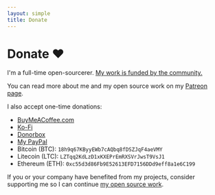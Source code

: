 ```yaml
---
layout: simple
title: Donate
---
```


<style>
.hero-body .column {
	margin-bottom: 180px;
}

.hero-body .tagline {
	font-size: 18px;
	margin-top: 5px;
}
</style>

# Donate ❤️

<p class="tagline">I'm a full-time open-sourcerer. <a href="https://twitter.com/sindresorhus/status/963478258808340482">My work is funded by the community.</a></p>

You can read more about me and my open source work on my [Patreon page](https://www.patreon.com/sindresorhus).

I also accept one-time donations:
- [BuyMeACoffee.com](https://www.buymeacoffee.com/sindresorhus)
- [Ko-Fi](https://ko-fi.com/sindresorhus)
- [Donorbox](https://donorbox.org/sindresorhus)
- [My PayPal](https://www.paypal.me/sindresorhus)
- Bitcoin (BTC): `18h9q67KByyEWb7cAQbq8fDSZJqF4aeVMY`
- Litecoin (LTC): `LZTqq2KdLzD1xKXEPrEmRXSVrJwsT9VsJ1`
- Ethereum (ETH): `0xc55d3d86Fb9E52613EFD7156DDd9eff8a1e6C199`

If you or your company have benefited from my projects, consider supporting me so I can continue [my open source work](http://github.com/sindresorhus).
